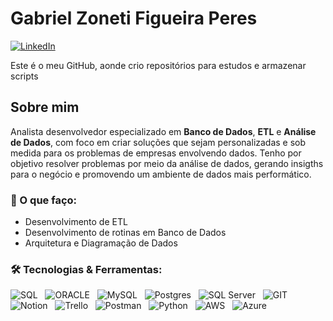# Gabriel Zoneti Figueira Peres 
[![LinkedIn](https://img.shields.io/badge/LinkedIn-%230077B5.svg?logo=linkedin&logoColor=white)](https://www.linkedin.com/in/gabriel-zoneti-figueira-peres/)  

Este é o meu GitHub, aonde crio repositórios para estudos e armazenar scripts

## Sobre mim

Analista desenvolvedor especializado em **Banco de Dados**, **ETL** e **Análise de Dados**, com foco em criar soluções que sejam personalizadas e sob medida para os problemas de empresas envolvendo dados. Tenho por objetivo resolver problemas por meio da análise de dados, gerando insigths para o negócio e promovendo um ambiente de dados mais performático.

### 💼 O que faço:
- Desenvolvimento de ETL  
- Desenvolvimento de rotinas em Banco de Dados
- Arquitetura e Diagramação de Dados  

### 🛠 Tecnologias & Ferramentas:
![SQL](https://img.shields.io/badge/SQL-%23323330.svg?style=for-the-badge&logoColor=%23F7DF1E) &nbsp;
![ORACLE](https://img.shields.io/badge/Oracle-red.svg?&style=for-the-badge&logo=Oracle&logoColor=white) &nbsp;
![MySQL](https://img.shields.io/badge/MySQL-blue.svg?&style=for-the-badge&logo=MySQL&logoColor=white) &nbsp;
![Postgres](https://img.shields.io/badge/postgres-%23316192.svg?style=for-the-badge&logo=postgresql&logoColor=white) &nbsp;
![SQL Server](https://img.shields.io/badge/sql%20server-%23CC2927.svg?style=for-the-badge&logo=microsoft-sql-server&logoColor=white) &nbsp;
![GIT](https://img.shields.io/badge/git%20-%23F05033.svg?&style=for-the-badge&logo=git&logoColor=white) &nbsp;
![Notion](https://img.shields.io/badge/Notion-%23000000.svg?style=for-the-badge&logo=notion&logoColor=white) &nbsp;
![Trello](https://img.shields.io/badge/Trello-%23026AA7.svg?style=for-the-badge&logo=Trello&logoColor=white) &nbsp;
![Postman](https://img.shields.io/badge/Postman-FF6C37?style=for-the-badge&logo=postman&logoColor=white) &nbsp;
![Python](https://img.shields.io/badge/python%20-%2314354C.svg?&style=for-the-badge&logo=python&logoColor=white) &nbsp;
![AWS](https://img.shields.io/badge/AWS%20-%23FF9900.svg?&style=for-the-badge&logo=amazon-aws&logoColor=white) &nbsp;
![Azure](https://img.shields.io/badge/Azure-blue.svg?&style=for-the-badge&logoColor=white) &nbsp;
